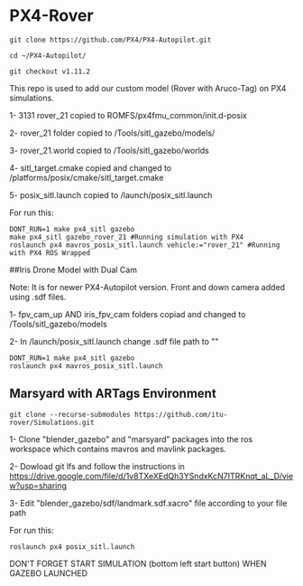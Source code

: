 # PX4-Rover
```
git clone https://github.com/PX4/PX4-Autopilot.git

cd ~/PX4-Autopilot/

git checkout v1.11.2
```
This repo is used to add our custom model (Rover with Aruco-Tag) on PX4 simulations.

1- 3131 rover_21 copied to ROMFS/px4fmu_common/init.d-posix

2- rover_21 folder copied to /Tools/sitl_gazebo/models/

3- rover_21.world copied to /Tools/sitl_gazebo/worlds

4- sitl_target.cmake copied and changed to /platforms/posix/cmake/sitl_target.cmake

5- posix_sitl.launch copied to /launch/posix_sitl.launch

For run this: 
```
DONT_RUN=1 make px4_sitl gazebo
make px4_sitl gazebo_rover_21 #Running simulation with PX4
roslaunch px4 mavros_posix_sitl.launch vehicle:="rover_21" #Running with PX4 ROS Wrapped
```
##Iris Drone Model with Dual Cam 

Note: It is for newer PX4-Autopilot version. Front and down camera added using .sdf files.

1- fpv_cam_up AND iris_fpv_cam folders copiad and changed to /Tools/sitl_gazebo/models

2- In /launch/posix_sitl.launch change .sdf file path to "<arg name="sdf" default="$(find mavlink_sitl_gazebo)/models/iris_fpv_cam/iris_fpv_cam.sdf"/>"
```
DONT_RUN=1 make px4_sitl gazebo
roslaunch px4 mavros_posix_sitl.launch
```

## Marsyard with ARTags Environment
```
git clone --recurse-submodules https://github.com/itu-rover/Simulations.git
```
1- Clone "blender_gazebo" and "marsyard" packages into the ros workspace which contains mavros and mavlink packages.

2- Dowload git lfs and follow the instructions in https://drive.google.com/file/d/1v8TXeXEdQh3YSndxKcN7ITRKnqt_aL_D/view?usp=sharing 

3- Edit "blender_gazebo/sdf/landmark.sdf.xacro" file according to your file path

For run this:
```
roslaunch px4 posix_sitl.launch
```
DON'T FORGET START SIMULATION (bottom left start button) WHEN GAZEBO LAUNCHED
